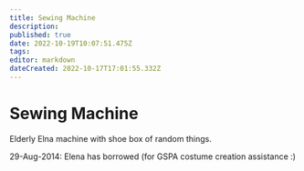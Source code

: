 ```yaml
---
title: Sewing Machine
description: 
published: true
date: 2022-10-19T10:07:51.475Z
tags: 
editor: markdown
dateCreated: 2022-10-17T17:01:55.332Z
---
```


# Sewing Machine

Elderly Elna machine with shoe box of random things.

29-Aug-2014: Elena has borrowed (for GSPA costume creation assistance :)
